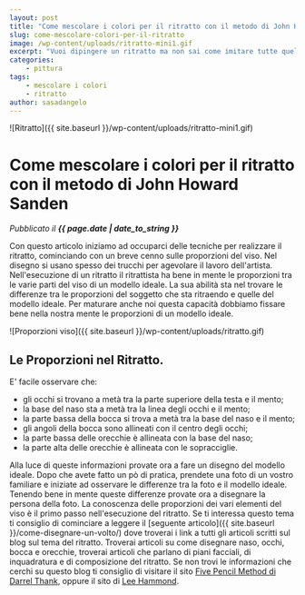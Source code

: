 ```yaml
---
layout: post
title: "Come mescolare i colori per il ritratto con il metodo di John Howard Sanden"
slug: come-mescolare-colori-per-il-ritratto
image: /wp-content/uploads/ritratto-mini1.gif
excerpt: "Vuoi dipingere un ritratto ma non sai come imitare tutte quelle variazioni di colore di un viso? Quando dipingi un viso non sai da quali colori partire e"
categories:
    - pittura
tags:
    - mescolare i colori
    - ritratto
author: sasadangelo
---
```


![Ritratto]({{ site.baseurl }}/wp-content/uploads/ritratto-mini1.gif)

# Come mescolare i colori per il ritratto con il metodo di John Howard Sanden
_Pubblicato il **{{ page.date | date_to_string }}**_

Con questo articolo iniziamo ad occuparci delle tecniche per realizzare il ritratto, cominciando con un breve cenno sulle proporzioni del viso. Nel disegno si usano spesso dei trucchi per agevolare il lavoro dell'artista. Nell'esecuzione di un ritratto il ritrattista ha bene in mente le proporzioni tra le varie parti del viso di un modello ideale. La sua abilità sta nel trovare le differenze tra le proporzioni del soggetto che sta ritraendo e quelle del modello ideale. Per maturare anche noi questa capacità dobbiamo fissare bene nella nostra mente le proporzioni di un modello ideale.

![Proporzioni viso]({{ site.baseurl }}/wp-content/uploads/ritratto.gif)

## Le Proporzioni nel Ritratto.

E' facile osservare che:

- gli occhi si trovano a metà tra la parte superiore della testa e il mento;
- la base del naso sta a metà tra la linea degli occhi e il mento;
- la parte bassa della bocca si trova a metà tra la base del naso e il mento;
- gli angoli della bocca sono allineati con il centro degli occhi;
- la parte bassa delle orecchie è allineata con la base del naso;
- la parte alta delle orecchie è allineata con le sopracciglie.

Alla luce di queste informazioni provate ora a fare un disegno del modello ideale. Dopo che avete fatto un pò di pratica, prendete una foto di un vostro familiare e iniziate ad osservare le differenze tra la foto e il modello ideale. Tenendo bene in mente queste differenze provate ora a disegnare la persona della foto. La conoscenza delle proporzioni dei vari elementi del viso è il primo passo nell'esecuzione del ritratto. Se ti interessa questo tema ti consiglio di cominciare a leggere il [seguente articolo]({{ site.baseurl }}/come-disegnare-un-volto/) dove troverai i link a tutti gli articoli scritti sul blog sul tema del ritratto. Troverai articoli su come disegnare naso, occhi, bocca e orecchie, troverai articoli che parlano di piani facciali, di inquadratura e di composizione del ritratto. Se non trovi le informazioni che cerchi su questo blog ti consiglio di visitare il sito [Five Pencil Method di Darrel Thank](http://www.fivepencilmethod.com/), oppure il sito di [Lee Hammond](http://www.leehammond.com/).
